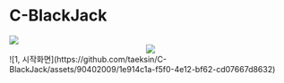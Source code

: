 # C-BlackJack
<img src="https://capsule-render.vercel.app/api?type=waving&color=auto&height=200&section=header&text=C-BlackJack&fontSize=90" />
	<div align="center">
	<img src="https://img.shields.io/badge/C-007396?style=flat&logo=C&logoColor=white" />

</div>
![1, 시작화면](https://github.com/taeksin/C-BlackJack/assets/90402009/1e914c1a-f5f0-4e12-bf62-cd07667d8632)
